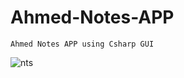 # Ahmed-Notes-APP
    Ahmed Notes APP using Csharp GUI



![nts](https://user-images.githubusercontent.com/118932313/231301541-4699d5e9-dfb4-4fc2-ad24-42152b0544b6.gif)
